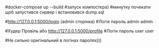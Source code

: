 #docker-compose up --build #запуск компостєра)
#минутку почекати щоб запустився снрвер і встановився dump.sql

#http://127.0.0.1:5000/login (admin сторінка) #Логіе пароль admin admin

#Худер Провіль або http://127.0.0.1:5000/profile #Логін пароль user user

#Не сильно оригінальний в логінах паролях)))
